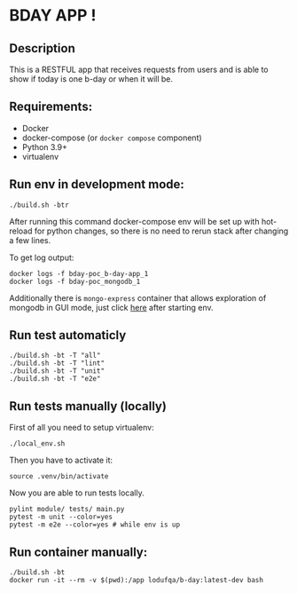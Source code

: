 # BDAY APP !

## Description

This is a RESTFUL app that receives requests from users and is able to show if today is one b-day or when it will be.

## Requirements:

* Docker
* docker-compose (or `docker compose` component)
* Python 3.9+
* virtualenv


## Run env in development mode:

```
./build.sh -btr
```

After running this command docker-compose env will be set up with hot-reload for python changes, so there is no need to rerun stack after changing a few lines.

To get log output:

```
docker logs -f bday-poc_b-day-app_1
docker logs -f bday-poc_mongodb_1
```

Additionally there is `mongo-express` container that allows exploration of mongodb in GUI mode, just click [here](http://localhost:8081/) after starting env.


## Run test automaticly

```
./build.sh -bt -T "all"
./build.sh -bt -T "lint"
./build.sh -bt -T "unit"
./build.sh -bt -T "e2e"
```

## Run tests manually (locally)

First of all you need to setup virtualenv:

```
./local_env.sh
```

Then you have to activate it:

```
source .venv/bin/activate
```

Now you are able to run tests locally.

```
pylint module/ tests/ main.py
pytest -m unit --color=yes
pytest -m e2e --color=yes # while env is up
```

## Run container manually:

```
./build.sh -bt
docker run -it --rm -v $(pwd):/app lodufqa/b-day:latest-dev bash
```
